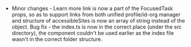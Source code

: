 - Minor changes - Learn more link is now a part of the FocusedTask props, so as to support links from both unified profile/id-org manager and structure of accessibleSites is now an array of string instead of the object. Bug fix - the index.ts is now in the correct place (under the src directory), the component couldn't be used earlier as the index file wasn't in the correct folder structure.